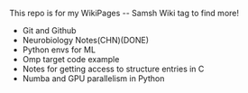 This repo is for my WikiPages -- Samsh Wiki tag to find more!  
- Git and Github  
- Neurobiology Notes(CHN)(DONE)
- Python envs for ML
- Omp target code example
- Notes for getting access to structure entries in C
- Numba and GPU parallelism in Python
